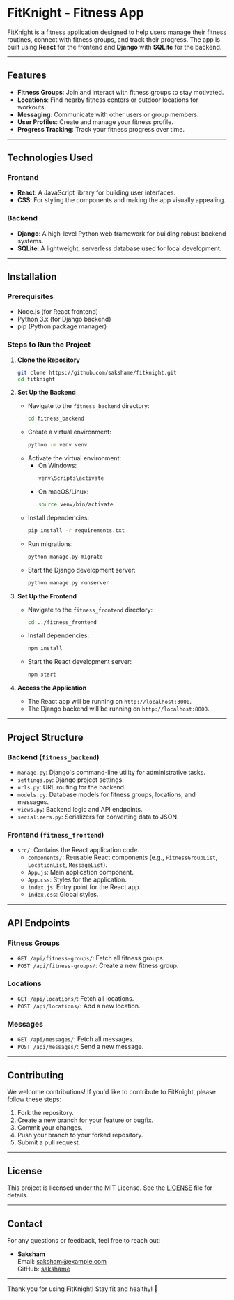 # FitKnight - Fitness App

FitKnight is a fitness application designed to help users manage their fitness routines, connect with fitness groups, and track their progress. The app is built using **React** for the frontend and **Django** with **SQLite** for the backend.

---

## Features

- **Fitness Groups**: Join and interact with fitness groups to stay motivated.
- **Locations**: Find nearby fitness centers or outdoor locations for workouts.
- **Messaging**: Communicate with other users or group members.
- **User Profiles**: Create and manage your fitness profile.
- **Progress Tracking**: Track your fitness progress over time.

---

## Technologies Used

### Frontend
- **React**: A JavaScript library for building user interfaces.
- **CSS**: For styling the components and making the app visually appealing.

### Backend
- **Django**: A high-level Python web framework for building robust backend systems.
- **SQLite**: A lightweight, serverless database used for local development.

---

## Installation

### Prerequisites
- Node.js (for React frontend)
- Python 3.x (for Django backend)
- pip (Python package manager)

### Steps to Run the Project

1. **Clone the Repository**
   ```bash
   git clone https://github.com/sakshame/fitknight.git
   cd fitknight
   ```

2. **Set Up the Backend**
   - Navigate to the `fitness_backend` directory:
     ```bash
     cd fitness_backend
     ```
   - Create a virtual environment:
     ```bash
     python -m venv venv
     ```
   - Activate the virtual environment:
     - On Windows:
       ```bash
       venv\Scripts\activate
       ```
     - On macOS/Linux:
       ```bash
       source venv/bin/activate
       ```
   - Install dependencies:
     ```bash
     pip install -r requirements.txt
     ```
   - Run migrations:
     ```bash
     python manage.py migrate
     ```
   - Start the Django development server:
     ```bash
     python manage.py runserver
     ```

3. **Set Up the Frontend**
   - Navigate to the `fitness_frontend` directory:
     ```bash
     cd ../fitness_frontend
     ```
   - Install dependencies:
     ```bash
     npm install
     ```
   - Start the React development server:
     ```bash
     npm start
     ```

4. **Access the Application**
   - The React app will be running on `http://localhost:3000`.
   - The Django backend will be running on `http://localhost:8000`.

---

## Project Structure

### Backend (`fitness_backend`)
- `manage.py`: Django's command-line utility for administrative tasks.
- `settings.py`: Django project settings.
- `urls.py`: URL routing for the backend.
- `models.py`: Database models for fitness groups, locations, and messages.
- `views.py`: Backend logic and API endpoints.
- `serializers.py`: Serializers for converting data to JSON.

### Frontend (`fitness_frontend`)
- `src/`: Contains the React application code.
  - `components/`: Reusable React components (e.g., `FitnessGroupList`, `LocationList`, `MessageList`).
  - `App.js`: Main application component.
  - `App.css`: Styles for the application.
  - `index.js`: Entry point for the React app.
  - `index.css`: Global styles.

---

## API Endpoints

### Fitness Groups
- `GET /api/fitness-groups/`: Fetch all fitness groups.
- `POST /api/fitness-groups/`: Create a new fitness group.

### Locations
- `GET /api/locations/`: Fetch all locations.
- `POST /api/locations/`: Add a new location.

### Messages
- `GET /api/messages/`: Fetch all messages.
- `POST /api/messages/`: Send a new message.
---

## Contributing

We welcome contributions! If you'd like to contribute to FitKnight, please follow these steps:

1. Fork the repository.
2. Create a new branch for your feature or bugfix.
3. Commit your changes.
4. Push your branch to your forked repository.
5. Submit a pull request.

---

## License

This project is licensed under the MIT License. See the [LICENSE](LICENSE) file for details.

---

## Contact

For any questions or feedback, feel free to reach out:

- **Saksham**  
  Email: saksham@example.com  
  GitHub: [sakshame](https://github.com/sakshame)

---

Thank you for using FitKnight! Stay fit and healthy! 💪
